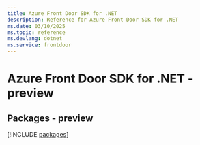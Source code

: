 ```yaml
---
title: Azure Front Door SDK for .NET
description: Reference for Azure Front Door SDK for .NET
ms.date: 03/10/2025
ms.topic: reference
ms.devlang: dotnet
ms.service: frontdoor
---
```

# Azure Front Door SDK for .NET - preview
## Packages - preview
[!INCLUDE [packages](front-door-index.md)]